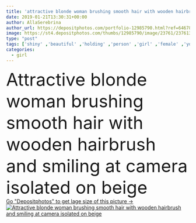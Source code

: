 ```yaml
---
title: 'attractive blonde woman brushing smooth hair with wooden hairbrush and smiling at camera isolated on beige '
date: 2019-01-21T13:30:31+00:00
author: AllaSerebrina
author_url: https://depositphotos.com/portfolio-12985790.html?ref=64678756
image: https://st4.depositphotos.com/thumbs/12985790/image/23761/237613562/api_thumb_450.jpg?forcejpeg=true
type: "post"
tags: ['shiny' ,'beautiful' ,'holding' ,'person' ,'girl' ,'female' ,'young' ,'smiling' ,'people' ,'beauty' ,'caucasian' ,'wooden' ,'wellbeing' ,'pretty' ,'smooth' ,'woman' ,'hairstyle' ,'blonde' ,'attractive' ,'wellness' ,'straight' ,'haircare' ,'Brushing' ,'Hairbrush' ,'looking at camera' ,'copy space' ,'long hair' ,'Studio Shot' ,'Hair Care' ,'hair brush' ,'isolated on beige' ]
categories: 
  - girl
---
```

<div aling="center">
            <font size="60"> Attractive blonde woman brushing smooth hair with wooden hairbrush and smiling at camera isolated on beige</font>   
</div>
<div>
    <a href='https://st4.depositphotos.com/thumbs/12985790/image/23761/237613562/api_thumb_450.jpg?forcejpeg=true?ref=64678756' target=_blank > Go "Depositphotos" to get lage size of this picture ->
        <img href='https://st4.depositphotos.com/thumbs/12985790/image/23761/237613562/api_thumb_450.jpg?forcejpeg=true?ref=64678756' src='https://st4.depositphotos.com/12985790/23761/i/950/depositphotos_237613562-stock-photo-attractive-blonde-woman-brushing-smooth.jpg?forcejpeg=true' alt='Attractive blonde woman brushing smooth hair with wooden hairbrush and smiling at camera isolated on beige' >
    </a>
</div>
